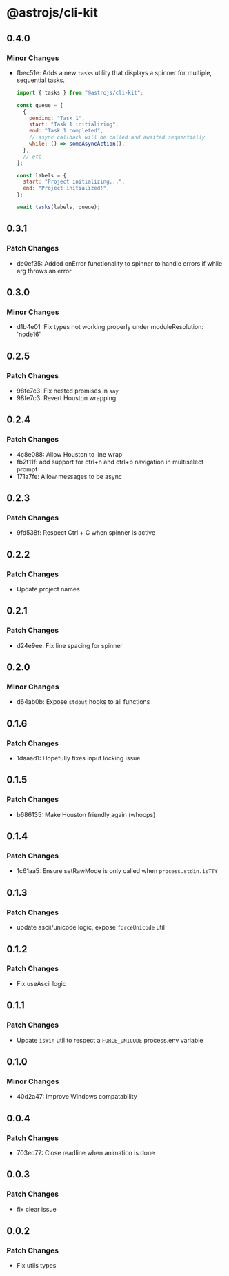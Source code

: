 # @astrojs/cli-kit

## 0.4.0

### Minor Changes

- fbec51e: Adds a new `tasks` utility that displays a spinner for multiple, sequential tasks.

  ```js
  import { tasks } from "@astrojs/cli-kit";

  const queue = [
    {
      pending: "Task 1",
      start: "Task 1 initializing",
      end: "Task 1 completed",
      // async callback will be called and awaited sequentially
      while: () => someAsyncAction(),
    },
    // etc
  ];

  const labels = {
    start: "Project initializing...",
    end: "Project initialized!",
  };

  await tasks(labels, queue);
  ```

## 0.3.1

### Patch Changes

- de0ef35: Added onError functionality to spinner to handle errors if while arg throws an error

## 0.3.0

### Minor Changes

- d1b4e01: Fix types not working properly under moduleResolution: 'node16'

## 0.2.5

### Patch Changes

- 98fe7c3: Fix nested promises in `say`
- 98fe7c3: Revert Houston wrapping

## 0.2.4

### Patch Changes

- 4c8e088: Allow Houston to line wrap
- fb2f11f: add support for ctrl+n and ctrl+p navigation in multiselect prompt
- 171a7fe: Allow messages to be async

## 0.2.3

### Patch Changes

- 9fd538f: Respect Ctrl + C when spinner is active

## 0.2.2

### Patch Changes

- Update project names

## 0.2.1

### Patch Changes

- d24e9ee: Fix line spacing for spinner

## 0.2.0

### Minor Changes

- d64ab0b: Expose `stdout` hooks to all functions

## 0.1.6

### Patch Changes

- 1daaad1: Hopefully fixes input locking issue

## 0.1.5

### Patch Changes

- b686135: Make Houston friendly again (whoops)

## 0.1.4

### Patch Changes

- 1c61aa5: Ensure setRawMode is only called when `process.stdin.isTTY`

## 0.1.3

### Patch Changes

- update ascii/unicode logic, expose `forceUnicode` util

## 0.1.2

### Patch Changes

- Fix useAscii logic

## 0.1.1

### Patch Changes

- Update `isWin` util to respect a `FORCE_UNICODE` process.env variable

## 0.1.0

### Minor Changes

- 40d2a47: Improve Windows compatability

## 0.0.4

### Patch Changes

- 703ec77: Close readline when animation is done

## 0.0.3

### Patch Changes

- fix clear issue

## 0.0.2

### Patch Changes

- Fix utils types
